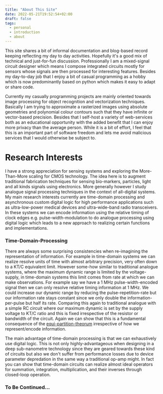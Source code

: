 ```yaml
---
title: "About This Site"
date: 2022-05-21T19:52:54+02:00
draft: false
tags:
  - personal
  - introduction
  - about
---
```


This site shares a bit of informal documentation and blog-based record keeping
reflecting my day to day activities. Hopefully it's a good mix of technical and
just-for-fun discussion. Professionally I am a mixed-signal circuit designer
which means I compose integrated circuits mostly for sensors whose signals are
then processed for interesting features. Besides my day-to-day job that I enjoy
a bit of casual programming as a hobby which is now predominantly based on
python which makes it easy to adapt or share code.

Currently my casually programming projects are mainly oriented towards image
processing for object recognition and vectorization techniques. Basically
I am trying to approximate a rasterized images using absolute geometries and
polynomial colour contours such that they have infinite or vector-based precision.
Besides that I self-host a variety of web-services
both as an educational opportunity with the added benefit that I can enjoy more
privacy than the average person. While it is a bit of effort, I feel that this
is an important part of software freedom and lets me avoid malicious services
that I would otherwise be subject to.

# Research Interests

I have a strong appreciation for sensing systems and exploring the
More-Than-More scaling for CMOS technology. The idea here is to augment
traditional fabrication techniques for sensing bio-markers, particles, light
and all kinds signals using electronics. More generally however I study analogue
signal processing techniques in the context of all-digital systems. My main
research interests currently are time-domain processing and asynchronous custom
digital logic for high performance applications such as ultra-low-power medical
devices and ultra-wide-band radio transceivers. In these systems we can encode
information using the relative timing of clock edges e.g. pulse-width-modulation
to do analogue processing using digital logic which leads to a new approach to
realizing certain functions and implementations.

### Time-Domain-Processing

There are always some surprising consistencies when re-imagining the
representation of information. For example in time-domain systems we can realize
resolve units of time with almost arbitrary precision, very often down to a
KT/C equivalent limit. However some-how similar to traditional analogue systems,
where the maximum dynamic range is limited by the voltage-supply, in
time-domain systems this limit comes from rate at which we can make
observations. For example say we have a 1 MHz pulse-width-encoded signal then
we can only resolve relative timing information at 1 MHz. We could increase
our dynamic range by reducing the pulse-repetition-rate but our information
rate stays constant since we only double the information-per-pulse but half
its rate. Comparing this again to traditional analogue with a simple RC circuit
where our maximum dynamic is set by the supply voltage to KT/C ratio and this
is fixed irrespective of the resistor or bandwidth of the circuit. Again we can
show that this is a fundamental consequence of the
[equi-partition-theorum](https://en.wikipedia.org/wiki/Equipartition_theorem)
irrespective of how we represent/encode information.

The main advantage of time-domain processing is that we can exhaustively use
digital logic. This is not only highly-advantageous when designing in a
deep sub-nanometre technology since they are geared towards these kind of
circuits but also we don't suffer from performance losses due to device parameter
depredation in the same way a traditional op-amp might. In fact you can show
that time-domain circuits can realize almost ideal operators for summation,
integration, multiplication, and their inverses through closed-loop operation.

### To Be Continued...
